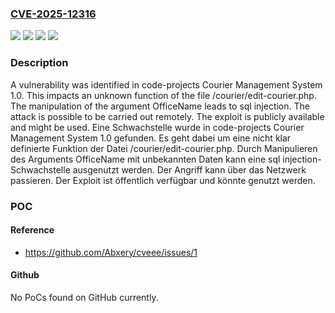 ### [CVE-2025-12316](https://cve.mitre.org/cgi-bin/cvename.cgi?name=CVE-2025-12316)
![](https://img.shields.io/static/v1?label=Product&message=Courier%20Management%20System&color=blue)
![](https://img.shields.io/static/v1?label=Version&message=1.0%20&color=brightgreen)
![](https://img.shields.io/static/v1?label=Vulnerability&message=Injection&color=brightgreen)
![](https://img.shields.io/static/v1?label=Vulnerability&message=SQL%20Injection&color=brightgreen)

### Description

A vulnerability was identified in code-projects Courier Management System 1.0. This impacts an unknown function of the file /courier/edit-courier.php. The manipulation of the argument OfficeName leads to sql injection. The attack is possible to be carried out remotely. The exploit is publicly available and might be used.
Eine Schwachstelle wurde in code-projects Courier Management System 1.0 gefunden. Es geht dabei um eine nicht klar definierte Funktion der Datei /courier/edit-courier.php. Durch Manipulieren des Arguments OfficeName mit unbekannten Daten kann eine sql injection-Schwachstelle ausgenutzt werden. Der Angriff kann über das Netzwerk passieren. Der Exploit ist öffentlich verfügbar und könnte genutzt werden.

### POC

#### Reference
- https://github.com/Abxery/cveee/issues/1

#### Github
No PoCs found on GitHub currently.

